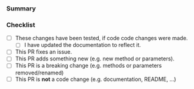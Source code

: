 ### Summary

<!-- What is this pull request for? Does it fix any issues? -->

### Checklist

- [ ] These changes have been tested, if code code changes were made.
    - [ ] I have updated the documentation to reflect it.
- [ ] This PR fixes an issue.
- [ ] This PR adds something new (e.g. new method or parameters).
- [ ] This PR is a breaking change (e.g. methods or parameters removed/renamed)
- [ ] This PR is **not** a code change (e.g. documentation, README, ...)
